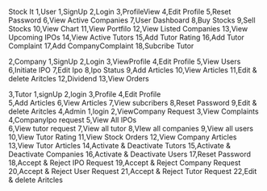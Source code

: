 Stock It
1,User
  1,SignUp
  2,Login
  3,ProfileView
  4,Edit Profile
  5,Reset Password
  6,View Active Companies
  7,User Dashboard
  8,Buy Stocks
  9,Sell Stocks
  10,View Chart
  11,View Portfilo
  12,View Listed Companies
  13,View Upcoming IPOs
  14,View Active Tutors
  15,Add Tutor Rating
  16,Add Tutor Complaint
  17,Add CompanyComplaint
  18,Subcribe Tutor



2,Company
  1,SignUp
  2,Login
  3,ViewProfile
  4,Edit Profile
  5,View Users
  6,Initiate IPO
  7,Edit Ipo
  8,Ipo Status
  9,Add Articles
  10,View Articles
  11,Edit & delete Aritcles
  12,Dividend
  13,View Orders

3,Tutor
  1,signUp
  2,login
  3,Profile
  4,Edit Profile    
  5,Add Articles
  6,View Articles
  7,View subcribers
  8,Reset Password
  9,Edit & delete Aritcles
4,Admin
  1,login
  2,ViewCompany Request
  3,View Complaints 
  4,CompanyIpo request
  5,View All IPOs   
  6,View tutor request
  7,View all tutor
  8,VIew all companies
  9,View all users
  10,View Tutor Rating
  11,View Stock Orders
  12,View Company Articles
  13,View Tutor Articles
  14,Activate & Deactivate Tutors
  15,Activate & Deactivate Companies
  16,Activate & Deactivate Users
  17,Reset Password
  18,Accept & Reject IPO Request
  19,Accept & Reject Company Request
  20,Accept & Reject User Request
  21,Accept & Reject Tutor Request
  22,Edit & delete Aritcles

